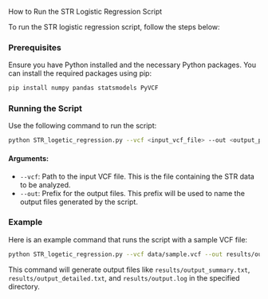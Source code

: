 How to Run the STR Logistic Regression Script

To run the STR logistic regression script, follow the steps below:

### Prerequisites
Ensure you have Python installed and the necessary Python packages. You can install the required packages using pip:

```bash
pip install numpy pandas statsmodels PyVCF
```

### Running the Script
Use the following command to run the script:

```bash
python STR_logetic_regression.py --vcf <input_vcf_file> --out <output_prefix>
```

#### Arguments:
- `--vcf`: Path to the input VCF file. This is the file containing the STR data to be analyzed.
- `--out`: Prefix for the output files. This prefix will be used to name the output files generated by the script.

### Example
Here is an example command that runs the script with a sample VCF file:

```bash
python STR_logetic_regression.py --vcf data/sample.vcf --out results/output
```

This command will generate output files like `results/output_summary.txt`, `results/output_detailed.txt`, and `results/output.log` in the specified directory.

